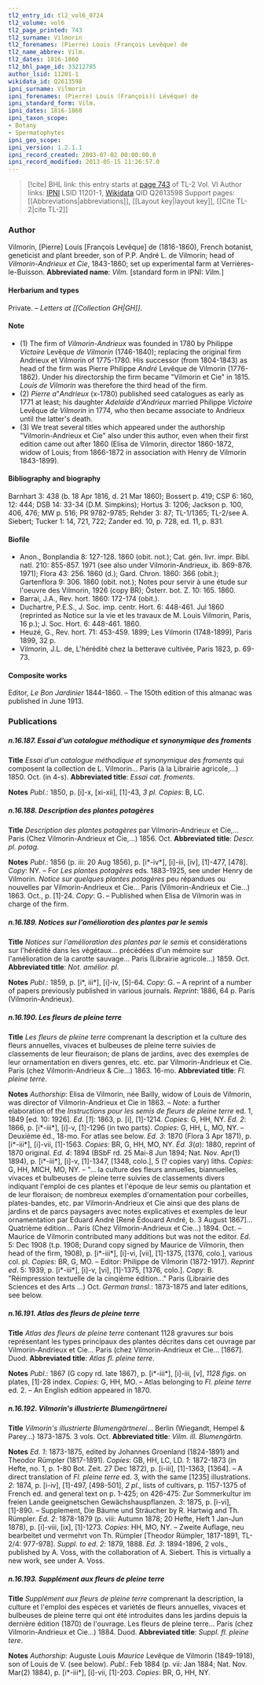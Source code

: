 ```yaml
---
tl2_entry_id: tl2_vol6_0724
tl2_volume: vol6
tl2_page_printed: 743
tl2_surname: Vilmorin
tl2_forenames: (Pierre) Louis (François Levêque) de
tl2_name_abbrev: Vilm.
tl2_dates: 1816-1860
tl2_bhl_page_id: 33212785
author_lsid: 11201-1
wikidata_id: Q2613598
ipni_surname: Vilmorin
ipni_forenames: (Pierre) Louis (François)( Lévêque) de
ipni_standard_form: Vilm.
ipni_dates: 1816-1860
ipni_taxon_scope: 
- Botany
- Spermatophytes
ipni_geo_scope: 
ipni_version: 1.2.1.1
ipni_record_created: 2003-07-02 00:00:00.0
ipni_record_modified: 2013-05-15 11:26:57.0
---
```


> [!cite] BHL link: this entry starts at [page 743](https://www.biodiversitylibrary.org/page/33212785) of TL-2 Vol. VI
> Author links: [IPNI](https://www.ipni.org/a/11201-1) LSID 11201-1, [Wikidata](https://www.wikidata.org/wiki/Q2613598) QID Q2613598
> Support pages: [[Abbreviations|abbreviations]], [[Layout key|layout key]], [[Cite TL-2|cite TL-2]]

### Author

Vilmorin, \[Pierre\] Louis \[François Levêque\] de (1816-1860), French botanist, geneticist and plant breeder, son of P.P. André L. de Vilmorin; head of *Vilmorin-Andrieux et Cie*, 1843-1860; set up experimental farm at Verrières-le-Buisson. 
**Abbreviated name**: *Vilm.* \[standard form in IPNI: *Vilm.*\]

#### Herbarium and types

Private. – *Letters at [[Collection GH|GH]]*.

#### Note

- (1) The firm of *Vilmorin-Andrieux* was founded in 1780 by Philippe *Victoire* Levêque *de Vilmorin* (1746-1840); replacing the original firm Andrieux et Vilmorin of 1775-1780. His successor (from 1804-1843) as head of the firm was Pierre Philippe *André* Levêque de Vilmorin (1776-1862). Under his directorship the firm became "Vilmorin et Cie" in 1815. *Louis de Vilmorin* was therefore the third head of the firm.
- (2) *Pierre a*"*Andrieux* (x-1780) published seed catalogues as early as 1771 at least; his daughter *Adelaïde d'Andrieux* married Philippe *Victoire* Levêque *de Vilmorin* in 1774, who then became associate to Andrieux until the latter's death.
- (3) We treat several titles which appeared under the authorship "Vilmorin-Andrieux et Cie" also under this author, even when their first edition came out after 1860 (Elisa de Vilmorin, director 1860-1872, widow of Louis; from 1866-1872 in association with Henry de Vilmorin 1843-1899).

#### Bibliography and biography

Barnhart 3: 438 (b. 18 Apr 1816, d. 21 Mar 1860); Bossert p. 419; CSP 6: 160, 12: 444; DSB 14: 33-34 (D.M. Simpkins); Hortus 3: 1206; Jackson p. 100, 406, 476; MW p. 516; PR 9782-9785; Rehder 3: 87; TL-1/1365; TL-2/see A. Siebert; Tucker 1: 14, 721, 722; Zander ed. 10, p. 728, ed. 11, p. 831.

#### Biofile

- Anon., Bonplandia 8: 127-128. 1860 (obit. not.); Cat. gén. livr. impr. Bibl. natl. 210: 855-857. 1971 (see also under Vilmorin-Andrieux, ib. 869-876. 1971); Flora 43: 256. 1860 (d.); Gard. Chron. 1860: 366 (obit.); Gartenflora 9: 306. 1860 (obit. not.); Notes pour servir à une étude sur l'oeuvre des Vilmorin, 1926 (copy BR); Österr. bot. Z. 10: 165. 1860.
- Barrai, J.A., Rev. hort. 1860: 172-174 (obit.).
- Duchartre, P.E.S., J. Soc. imp. centr. Hort. 6: 448-461. Jul 1860 (reprinted as Notice sur la vie et les travaux de M. Louis Vilmorin, Paris, 16 p.); J. Soc. Hort. 6: 448-461. 1860.
- Heuzé, G., Rev. hort. 71: 453-459. 1899; Les Vilmorin (1748-1899), Paris 1899, 32 p.
- Vilmorin, J.L. de, L'hérédité chez la betterave cultivée, Paris 1823, p. 69-73.

#### Composite works

Editor, *Le Bon Jardinier* 1844-1860. – The 150th edition of this almanac was published in June 1913.

### Publications

##### n.16.187. Essai d'un catalogue méthodique et synonymique des froments

**Title**
*Essai d'un catalogue méthodique et synonymique des froments* qui composent la collection de L. Vilmorin... Paris (à la Librairie agricole,...) 1850. Oct. (in 4-s).
**Abbreviated title**: *Essai cat. froments*.

**Notes**
*Publ*.: 1850, p. \[i\]-x, \[xi-xii\], \[1\]-43, *3 pl. Copies*: B, LC.

##### n.16.188. Description des plantes potagères

**Title**
*Description des plantes potagères* par Vilmorin-Andrieux et Cie,... Paris (Chez Vilmorin-Andrieux et Cie,...) 1856. Oct.
**Abbreviated title**: *Descr. pl. potag.*

**Notes**
*Publ*.: 1856 (p. iii: 20 Aug 1856), p. \[i\*-iv\*\], \[i\]-iii, \[iv\], \[1\]-477, \[478\]. *Copy*: NY. – For *Les plantes potagères* eds. 1883-1925, see under Henry de Vilmorin.
*Notice sur quelques plantes potagères* peu répandues ou nouvelles par Vilmorin-Andrieux et Cie... Paris (Vilmorin-Andrieux et Cie...) 1863. Oct., p. \[1\]-24. *Copy*: G. – Published when Elisa de Vilmorin was in charge of the firm.

##### n.16.189. Notices sur l'amélioration des plantes par le semis

**Title**
*Notices sur l'amélioration des plantes par le semis* et considérations sur l'hérédité dans les végétaux... précédées d'un mémoire sur l'amélioration de la carotte sauvage... Paris (Librairie agricole...) 1859. Oct.
**Abbreviated title**: *Not. amélior. pl.*

**Notes**
*Publ*.: 1859, p. \[i\*, iii\*\], \[i\]-iv, \[5\]-64. *Copy*: G. – A reprint of a number of papers previously published in various journals.
*Reprint*: 1886, 64 p. Paris (Vilmorin-Andrieux).

##### n.16.190. Les fleurs de pleine terre

**Title**
*Les fleurs de pleine terre* comprenant la description et la culture des fleurs annuelles, vivaces et bulbeuses de pleine terre suivies de classements de leur fleuraison; de plans de jardins, avec des exemples de leur ornamentation en divers genres, etc. etc. par Vilmorin-Andrieux et Cie. Paris (chez Vilmorin-Andrieux & Cie...) 1863. 16-mo.
**Abbreviated title**: *Fl. pleine terre*.

**Notes**
*Authorship*: Elisa de Vilmorin, née Bailly, widow of Louis de Vilmorin, was director of Vilmorin-Andrieux et Cie in 1863. – *Note*: a further elaboration of the *Instructions pour les semis de fleurs de pleine terre* ed. 1, 1849 \[ed. 10: 1926\].
*Ed*. \[*1*\]: 1863, p. \[i\], \[1\]-1214. *Copies*: G, HH, NY.
*Ed. 2*: 1866, p. \[i\*-iii\*\], \[i\]-v, \[1\]-1296 (in two parts). *Copies*: G, HH, L, MO, NY. – Deuxième éd., 18-mo. For atlas see below.
*Ed. 3*: 1870 (Flora 3 Apr 1871), p. \[i\*-iii\*\], \[i\]-vii, \[1\]-1563. *Copies*: BR, G, HH, MO, NY.
*Ed. 3*(*a*): 1880, reprint of 1870 original.
*Ed. 4*: 1894 (BSbF rd. 25 Mai-8 Jun 1894; Nat. Nov. Apr(1) 1894), p. \[i\*-iii\*\], \[i\]-v, \[1\]-1347, \[1348, colo.\], 5 (? copies vary) liths. *Copies*: G, HH, MICH, MO, NY. – "... la culture des fleurs annuelles, biannuelles, vivaces et bulbeuses de pleine terre suivies de classements divers indiquant l'emploi de ces plantes et l'époque de leur semis ou plantation et de leur floraison; de nombreux exemples d'ornamentation pour corbeilles, plates-bandes, etc. par Vilmorin-Andrieux et Cie ainsi que des plans de jardins et de parcs paysagers avec notes explicatives et exemples de leur ornamentation par Eduard André \[René Édouard André, b. 3 August 1867\]... Quatrième édition... Paris (Chez Vilmorin-Andrieux et Cie...) 1894. Oct. – Maurice de Vilmorin contributed many additions but was not the editor.
*Ed*. 5: Dec 1908 (t.p. 1908; Durand copy signed by Maurice de Vilmorin, then head of the firm, 1908), p. \[i\*-iii\*\], \[i\]-vi, \[vii\], \[1\]-1375, \[1376, colo.\], various col. pl. *Copies*: BR, G, MO. – Editor: Philippe de Vilmorin (1872-1917).
*Reprint ed*. 5: 1939, p. \[i\*-iii\*\], \[i\]-v, \[vi\], \[1\]-1375, \[1376, colo.\]. *Copy*: B. "Réimpression textuelle de la cinqième édition..." Paris (Librairie des Sciences et des Arts ...) Oct.
*German transl*.: 1873-1875 and later editions, see below.

##### n.16.191. Atlas des fleurs de pleine terre

**Title**
*Atlas des fleurs de pleine terre* contenant 1128 gravures sur bois représentant les types principaux des plantes décrites dans cet ouvrage par Vilmorin-Andrieux et Cie... Paris (chez Vilmorin-Andrieux et Cie... \[1867\]. Duod.
**Abbreviated title**: *Atlas fl. pleine terre*.

**Notes**
*Publ*.: 1867 (G copy rd. late 1867), p. \[i\*-iii\*\], \[i\]-iii, \[v\], *1128 figs*. on plates, \[1\]-28 index. *Copies*: G, HH, MO. – Atlas belonging to *Fl. pleine terre* ed. 2. – An English edition appeared in 1870.

##### n.16.192. Vilmorin's illustrierte Blumengärtnerei

**Title**
*Vilmorin's illustrierte Blumengärtnerei*... Berlin (Wiegandt, Hempel & Parey...) 1873-1875. 3 vols. Oct.
**Abbreviated title**: *Vilm. ill. Blumengärtn.*

**Notes**
*Ed. 1*: 1873-1875, edited by Johannes Groenland (1824-1891) and Theodor Rümpler (1817-1891). *Copies*: GB, HH, LC, LD.
*1*: 1872-1873 (in Hefte, no. 1, p. 1-80 Bot. Zeit. 27 Dec 1872), p. \[i-iii\], \[1\]-1363, \[1364\]. – A direct translation of *Fl. pleine terre* ed. 3, with the same \[1235\] illustrations.
*2*: 1874, p. \[i-iv\], \[1\]-497, \[498-501\], *2 pl*., lists of cultivars, p. 1157-1375 of French ed. and general text on p. 1-425; on 426-475: Zur Sommerkultur im freien Lande geeignetschen Gewächshauspflanzen.
*3*: 1875, p. \[i-vi\], \[1\]-890. – Supplement, Die Bäume und Sträucher by R. Hartwig and Th. Rümpler.
*Ed. 2*: 1878-1879 (p. viii: Autumn 1878; 20 Hefte, Heft 1 Jan-Jun 1878), p. \[i\]-viii, \[ix\], \[1\]-1273. *Copies*: HH, MO, NY. – Zweite Auflage, neu bearbeitet und vermehrt von Th. Rümpler \[Theodor Rümpler, 1817-1891, TL-2/4: 977-978\].
*Suppl. to ed. 2*: 1879, 1888.
*Ed. 3*: 1894-1896, 2 vols., published by A. Voss, with the collaboration of A. Siebert. This is virtually a new work, see under A. Voss.

##### n.16.193. Supplément aux fleurs de pleine terre

**Title**
*Supplément aux fleurs de pleine terre* comprenant la description, la culture et l'emploi des espèces et variétés de fleurs annuelles, vivaces et bulbeuses de pleine terre qui ont été introduites dans les jardins depuis la dernière édition (1870) de l'ouvrage. Les fleurs de pleine terre... Paris (chez Vilmorin-Andrieux et Cie...) 1884. Duod.
**Abbreviated title**: *Suppl. fl. pleine tere*.

**Notes**
*Authorship*: Auguste Louis *Maurice* Levêque de Vilmorin (1849-1918), son of Louis de V. (see below).
*Publ*.: Feb 1884 (p. vii: Jan 1884; Nat. Nov. Mar(2) 1884), p. \[i\*-iii\*\], \[i\]-vii, \[1\]-203.
*Copies*: BR, G, HH, NY.

